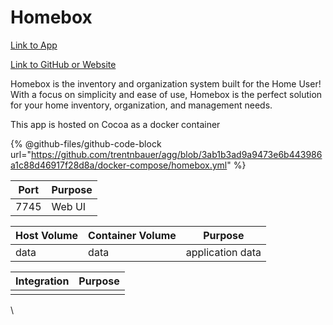 # Homebox

[Link to App](https://homebox.lattemedia.tv/)

[Link to GitHub or Website](https://github.com/hay-kot/homebox)

Homebox is the inventory and organization system built for the Home User! With a focus on simplicity and ease of use, Homebox is the perfect solution for your home inventory, organization, and management needs.

This app is hosted on Cocoa as a docker container

{% @github-files/github-code-block url="https://github.com/trentnbauer/agg/blob/3ab1b3ad9a9473e6b443986a1c88d46917f28d8a/docker-compose/homebox.yml" %}

| Port | Purpose |
| ---- | ------- |
| 7745 | Web UI  |

| Host Volume | Container Volume | Purpose          |
| ----------- | ---------------- | ---------------- |
| data        | data             | application data |

| Integration | Purpose |
| ----------- | ------- |
|             |         |

\
